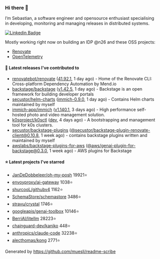 ### Hi there 👋

I’m Sebastian, a software engineer and opensource enthusiast specialising in developing, monitoring and managing releases in distributed systems.    

[![Linkedin Badge](https://img.shields.io/badge/-LinkedIn-blue?style=flat&logo=Linkedin&logoColor=white&link=https://www.linkedin.com/in/sebastian-poxhofer/)](https://www.linkedin.com/in/sebastian-poxhofer/)

Mostly working right now on building an IDP @n26 and these OSS projects:
- [Renovate](https://github.com/renovatebot/renovate)
- [OpenTelemetry](https://github.com/open-telemetry)



#### 🚀 Latest releases I've contributed to

- [renovatebot/renovate](https://github.com/renovatebot/renovate) ([41.92.1](https://github.com/renovatebot/renovate/releases/tag/41.92.1), 1 day ago) - Home of the Renovate CLI: Cross-platform Dependency Automation by Mend.io
- [backstage/backstage](https://github.com/backstage/backstage) ([v1.42.5](https://github.com/backstage/backstage/releases/tag/v1.42.5), 1 day ago) - Backstage is an open framework for building developer portals
- [secustor/helm-charts](https://github.com/secustor/helm-charts) ([immich-0.9.0](https://github.com/secustor/helm-charts/releases/tag/immich-0.9.0), 1 day ago) - Contains Helm charts maintained by myself
- [immich-app/immich](https://github.com/immich-app/immich) ([v1.140.1](https://github.com/immich-app/immich/releases/tag/v1.140.1), 3 days ago) - High performance self-hosted photo and video management solution.
- [k0sproject/k0sctl](https://github.com/k0sproject/k0sctl) ([dev](https://github.com/k0sproject/k0sctl/releases/tag/dev), 4 days ago) - A bootstrapping and management tool for k0s clusters.
- [secustor/backstage-plugins](https://github.com/secustor/backstage-plugins) ([@secustor/backstage-plugin-renovate-client@0.10.8](https://github.com/secustor/backstage-plugins/releases/tag/%40secustor/backstage-plugin-renovate-client%400.10.8), 1 week ago) - contains backstage plugins written and maintained by myself
- [awslabs/backstage-plugins-for-aws](https://github.com/awslabs/backstage-plugins-for-aws) ([@aws/genai-plugin-for-backstage@0.3.0](https://github.com/awslabs/backstage-plugins-for-aws/releases/tag/%40aws/genai-plugin-for-backstage%400.3.0), 1 week ago) - AWS plugins for Backstage

#### ⭐ Latest projects I've starred

- [JanDeDobbeleer/oh-my-posh](https://github.com/JanDeDobbeleer/oh-my-posh) 19921⭐
- [envoyproxy/ai-gateway](https://github.com/envoyproxy/ai-gateway) 1038⭐
- [shurcooL/githubv4](https://github.com/shurcooL/githubv4) 1162⭐
- [SchemaStore/schemastore](https://github.com/SchemaStore/schemastore) 3486⭐
- [stravu/crystal](https://github.com/stravu/crystal) 1746⭐
- [googleapis/genai-toolbox](https://github.com/googleapis/genai-toolbox) 10146⭐
- [BerriAI/litellm](https://github.com/BerriAI/litellm) 28223⭐
- [chainguard-dev/kaniko](https://github.com/chainguard-dev/kaniko) 448⭐
- [anthropics/claude-code](https://github.com/anthropics/claude-code) 32238⭐
- [alecthomas/kong](https://github.com/alecthomas/kong) 2771⭐



Generated by https://github.com/muesli/readme-scribe
